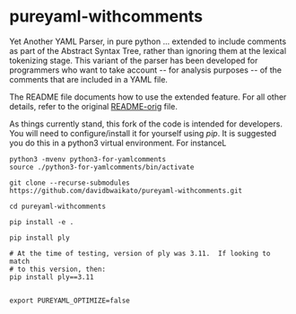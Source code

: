 # pureyaml-withcomments

Yet Another YAML Parser, in pure python ... extended to include
comments as part of the Abstract Syntax Tree, rather than ignoring
them at the lexical tokenizing stage.  This variant of the parser has
been developed for programmers who want to take account -- for
analysis purposes -- of the comments that are included in a YAML file.

The README file documents how to use the extended feature.  For all
other details, refer to the original [README-orig](README-orig.rst)
file.

As things currently stand, this fork of the code is intended for
developers.  You will need to configure/install it for yourself
using _pip_.  It is suggested you do this in a python3 virtual
environment.  For instanceL

```
python3 -mvenv python3-for-yamlcomments
source ./python3-for-yamlcomments/bin/activate

git clone --recurse-submodules https://github.com/davidbwaikato/pureyaml-withcomments.git 

cd pureyaml-withcomments

pip install -e .

pip install ply

# At the time of testing, version of ply was 3.11.  If looking to match
# to this version, then:
pip install ply==3.11


export PUREYAML_OPTIMIZE=false

```

